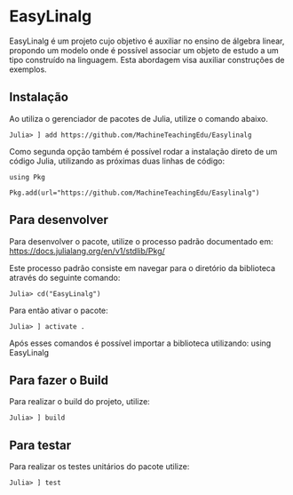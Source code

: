 # EasyLinalg
EasyLinalg é um projeto cujo objetivo é auxiliar no ensino de álgebra linear, propondo um modelo onde é possível associar um objeto de estudo a um tipo construído na linguagem. Esta abordagem visa auxiliar construções de exemplos. 
## Instalação

Ao utiliza o gerenciador de pacotes de Julia, utilize o comando abaixo.

`Julia> ] add https://github.com/MachineTeachingEdu/Easylinalg`

Como segunda opção também é possível rodar a instalação direto de um código Julia, utilizando as próximas duas linhas de código:

`using Pkg`

`Pkg.add(url="https://github.com/MachineTeachingEdu/Easylinalg")`

## Para desenvolver
Para desenvolver o pacote, utilize  o processo padrão documentado em: https://docs.julialang.org/en/v1/stdlib/Pkg/

Este processo padrão consiste em navegar para o diretório da biblioteca através do seguinte comando:

`Julia> cd("EasyLinalg")`

Para então ativar o pacote:

`Julia> ] activate .`

Após esses comandos é possível importar a biblioteca utilizando: using EasyLinalg


## Para fazer o Build
Para realizar o build do projeto, utilize:

`Julia> ] build`


## Para testar
Para realizar os testes unitários do pacote utilize:

`Julia> ] test`


